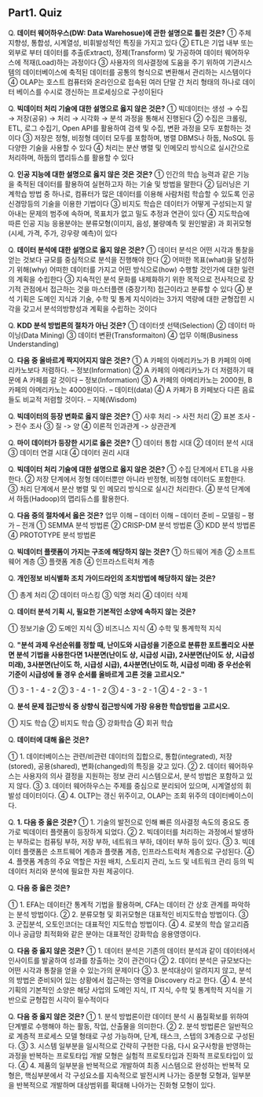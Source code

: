 ## Part1. Quiz

Q. 	<b>데이터 웨어하우스(DW: Data Warehosue)에 관한 설명으로 틀린 것은?</b>
①	주체 지향성, 통합성, 시계열성, 비휘발성적인 특징을 가지고 있다
②	ETL은 기업 내부 또는 외부로 부터 데이터를 추출(Extract), 정제(Transform) 및 가공하여 데이터 웨어하우스에 적재(Load)하는 과정이다
③	사용자의 의사결정에 도움을 주기 위하여  기관시스템의 데이터베이스에 축적된 데이터를 공통의 형식으로 변환해서 관리하는 시스템이다
④	OLAP는 호스트 컴퓨터와 온라인으로 접속된 여러 단말 간 처리 형태의 하나로 데이터 베이스를 수시로 갱신하는 프로세싱으로 구성이된다


Q. 	<b>빅데이터 처리 기술에 대한 설명으로 옳지 않은 것은?</b>
①	빅데이터는 생성 → 수집 → 저장(공유) → 처리 → 시각화 → 분석 과정을 통해서 진행된다
②	수집은 크롤링, ETL, 로그 수집기, Open API를 활용하여 검색 및 수집, 변환 과정을 모두 포함하는 것이다
③	저장은 정형, 비정형 데이터 모두를 포함하며, 병렬 DBMS나 하둡, NoSQL 등 다양한 기술을 사용할 수 있다
④	처리는 분산 병렬 및 인메모리 방식으로 실시간으로 처리하며, 하둡의 맵리듀스를 활용할 수 있다


Q. 	<b>인공 지능에 대한 설명으로 옳지 않은 것은 것은?</b>
①	인간의 학습 능력과 같은 기능을 축적된 데이터를 활용하여 실현하고자 하는 기술 및 방법을 말한다
②	딥러닝은 기계학습 방법 중 하나로, 컴퓨터가 많은 데이터를 이용해 사람처럼 학습할 수 있도록 인공신경망등의 기술을 이용한 기법이다
③	비지도 학습은 데이터가 어떻게 구성되는지 알아내는 문제의 범주에 속하며, 목표치가 없고 밀도 추정과 연관이 있다
④	지도학습에 따른 인공 지능 응용분야는 분류모형(이미지, 음성, 불량예측 및 원인발굴) 과 회귀모형(시세, 가격, 주가, 강우량 예측)이 있다


Q. 	<b>데이터 분석에 대한 설명으로 옳지 않은 것은?</b>
①	데이터 분석은 어떤 시각과 통찰을 얻는 것보다 규모를 중심적으로 분석을 진행해야 한다
②	어떠한 목표(what)을 달성하기 위해(why) 어떠한 데이터를 가지고 어떤 방식으로(how) 수행할 것인가에 대한 일련의 계획을 수립한다
③	지속적인 분석 문화를 내제화하기 위한 목적으로 전사적으로 장기적 관점에서 접근하는 것을 마스터플랜 (중장기적) 접근이라고 분류할 수 있다
④	분석 기획은 도메인 지식과 기술, 수학 및 통계 지식이라는 3가지 역량에 대한 균형잡힌 시각을 갖고서 분석의방향성과 계획을 수립하는 것이다


Q. 	<b>KDD 분석 방법론의 절차가 아닌 것은?</b>
①	데이터셋 선택(Selection)
②	데이터 마이닝(Data Mining)
③	데이터 변환(Transformaiton)
④	업무 이해(Business Understanding)

Q. 	<b>다음 중 올바르게 짝지어지지 않은 것은?</b>
①	 A 카페의 아메리카노가 B 카페의 아메리카노보다 저렴하다. – 정보(Information)
②	A 카페의 아메리카노가 더 저렴하기 때문에 A 카페를 갈 것이다 – 정보(Information)
③	 A 카페의 아메리카노는 2000원, B 카페의 아메리카노는 4000원이다. – 데이터(data)
④	 A 카페가 B 카페보다 다른 음료들도 비교적 저렴할 것이다. – 지혜(Wisdom)

Q. 	<b>빅데이터의 등장 변화로 옳지 않은 것은?</b>
①	사후 처리 -> 사전 처리
②	표본 조사 -> 전수 조사
③	 질 -> 양
④	이론적 인과관계 -> 상관관계

Q. 	<b>마이 데이터가 등장한 시기로 옳은 것은?</b>
①	 데이터 통합 시대
②	 데이터 분석 시대
③	 데이터 연결 시대
④	데이터 권리 시대

Q. 	<b>빅데이터 처리 기술에 대한 설명으로 옳지 않은 것은?</b>
①	수집 단계에서 ETL을 사용한다.
②	저장 단계에서 정형 데이터뿐만 아니라 반정형, 비정형 데이터도 포함한다.
③	 처리 단계에서 분산 병렬 및 인 메모리 방식으로 실시간 처리한다.
④	분석 단계에서 하둡(Hadoop)의 맵리듀스를 활용한다.

Q. 	<b>다음 중의 절차에서 옳은 것은?</b>
	업무 이해 – 데이터 이해 – 데이터 준비 – 모델링 – 평가 – 전개
①	SEMMA 분석 방법론
②	CRISP-DM 분석 방법론
③	KDD 분석 방법론
④	PROTOTYPE 분석 방법론


Q. 	<b>빅데이터 플랫폼이 가지는 구조에 해당하지 않는 것은?</b>
①	하드웨어 계층
②	소프트웨어 계층
③	플랫폼 계층
④	인프라스트럭처 계층

Q. 	<b>개인정보 비식별화 조치 가이드라인의 조치방법에 해당하지 않는 것은?</b>

①	총계 처리
②	데이터 마스킹
③	익명 처리
④	데이터 삭제

Q. 	<b>데이터 분석 기획 시, 필요한 기본적인 소양에 속하지 않는 것은?</b>

①	정보기술
②	도메인 지식
③	비즈니스 지식
④	수학 및 통계학적 지식

Q. 	<b>"분석 과제 우선순위를 정할 때, 난이도와 시급성을 기준으로 분류한 포트폴리오 사분면 분석 기법을 사용한다면
 1사분면(난이도 상, 시급성 시급), 2사분면(난이도 상, 시급성 미래),
 3사분면(난이도 하, 시급성 시급), 4사분면(난이도 하, 시급성 미래)
중 우선순위 기준이 시급성에 둘 경우 순서를 올바르게 고른 것을 고르시오."</b>

①	3 - 1 - 4 - 2
②	3 - 4 - 1 - 2
③	4 - 3 - 2 - 1
④	4 - 2 - 3 - 1

Q. 	<b>분석 문제 접근방식 중 상향식 접근방식에 가장 유용한 학습방법을 고르시오.</b>

①	지도 학습
②	비지도 학습
③	강화학습
④	회귀 학습


Q. 	<b>데이터에 대해 옳은 것은?</b>

①	1. 데이터베이스는 관련/비관련 데이터의 집합으로, 통합(integrated), 저장(stored), 공용(shared), 변화(changed)의 특징을 갖고 있다.
②	2. 데이터 웨어하우스는 사용자의 의사 결정을 지원하는 정보 관리 시스템으로서, 분석 방법은 포함하고 있지 않다.
③	3. 데이터 웨어하우스는 주제를 중심으로 분리되어 있으며, 시계열성의 휘발성 데이터이다.
④	4. OLTP는 갱신 위주이고, OLAP는 조회 위주의 데이터베이스이다.

Q. 	<b>1. 다음 중 옳은 것은?</b>
①	1. 기술의 발전으로 인해 빠른 의사결정 속도의 중요도 증가로 빅데이터 플랫폼이 등장하게 되었다.
②	2. 빅데이터를 처리하는 과정에서 발생하는 부하로는 컴퓨팅 부하, 저장 부하, 네트워크 부하, 데이터 부하 등이 있다.
③	3. 빅데이터 플랫폼은 소프트웨어 계층과 플랫폼 계층, 인프라스트럭처 계층으로 구성된다.
④	4. 플랫폼 계층의 주요 역할은 자원 배치, 스토리지 관리, 노드 및 네트워크 관리 등의 빅데이터 처리와 분석에 필요한 자원 제공이다.


Q. 	<b>다음 중 옳은 것은?</b>

①	1. EFA는 데이터간 통계적 기법을 활용하며, CFA는 데이터 간 상호 관계를 파악하는 분석 방법이다.
②	2. 분류모형 및 회귀모형은 대표적인 비지도학습 방법이다.
③	3. 군집분석, 오토인코더는 대표적인 지도학습 방법이다.
④	4. 로봇의 학습 알고리즘이나 공급망 최적화와 같은 분야는 대표적인 강화학습 응용영영이다.


Q. 	<b>다음 중 옳지 않은 것은?</b>
①	1. 데이터 분석은 기존의 데이터 분석과 같이 데이터에서 인사이트를 발굴하여 성과를 창출하는 것이 관건이다
②	2. 데이터 분석은 규모보다는 어떤 시각과 통찰을 얻을 수 있는가의 문제이다
③	3. 분석대상이 알려지지 않고, 분석의 방법은 준비되어 있는 상황에서 접근하는 영역을 Discovery 라고 한다.
④	4. 분석 기획의 기본적인 소양은 해당 사업의 도메인 지식, IT 지식, 수학 및 통계학적 지식을 기반으로 균형잡힌 시각이 필수적이다


Q. 	<b> 다음 중 옳지 않은 것은?</b>
①	1. 분석 방법론이란 데이터 분석 시 품질확보를 위하여 단계별로 수행해야 하는 활동, 작업, 산출물을 의미한다.
②	2. 분석 방법론은 일반적으로 계층적 프로세스 모델 형태로 구성 가능하며, 단계, 태스크, 스텝의 3계층으로 구성된다.
③	3. 시스템 일부분을 일시적으로 간략히 구현한 다음, 다시 요구사항을 반영하는 과정을 반복하는 프로토타입 개발 모형은 실험적 프로토타입과 진화적 프로토타입이 있다.
④	4. 제품의 일부분을 반복적으로 개발하여 최종 시스템으로 완성하는 반복적 모형은, 핵심부분에서 각 구성요소를 지속적으로 발전시켜 나가는 증분형 모형과, 일부분을 반복적으로 개발하며 대상범위를 확대해 나아가는 진화형 모형이 있다.
